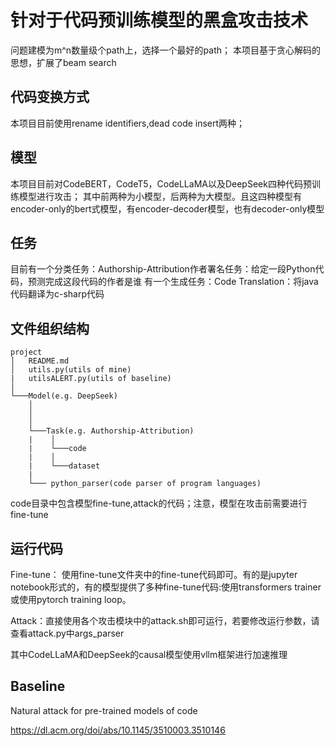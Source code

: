 # 针对于代码预训练模型的黑盒攻击技术
问题建模为m^n数量级个path上，选择一个最好的path；
本项目基于贪心解码的思想，扩展了beam search
## 代码变换方式
本项目目前使用rename identifiers,dead code insert两种；

## 模型
本项目目前对CodeBERT，CodeT5，CodeLLaMA以及DeepSeek四种代码预训练模型进行攻击；
其中前两种为小模型，后两种为大模型。且这四种模型有encoder-only的bert式模型，有encoder-decoder模型，也有decoder-only模型

## 任务
目前有一个分类任务：Authorship-Attribution作者署名任务：给定一段Python代码，预测完成这段代码的作者是谁
有一个生成任务：Code Translation：将java代码翻译为c-sharp代码

## 文件组织结构  

```
project
│   README.md
│   utils.py(utils of mine)
|   utilsALERT.py(utils of baseline) 
│
└───Model(e.g. DeepSeek)
    │   
    │   
    │
    └───Task(e.g. Authorship-Attribution)
    |    │   
    |    └───code
    |    │
    |    └───dataset
    |
    └─── python_parser(code parser of program languages)
```

code目录中包含模型fine-tune,attack的代码；注意，模型在攻击前需要进行fine-tune


## 运行代码
Fine-tune： 使用fine-tune文件夹中的fine-tune代码即可。有的是jupyter notebook形式的，有的模型提供了多种fine-tune代码:使用transformers trainer或使用pytorch training loop。  

Attack：直接使用各个攻击模块中的attack.sh即可运行，若要修改运行参数，请查看attack.py中args_parser  

其中CodeLLaMA和DeepSeek的causal模型使用vllm框架进行加速推理

## Baseline
Natural attack for pre-trained models of code  

https://dl.acm.org/doi/abs/10.1145/3510003.3510146



